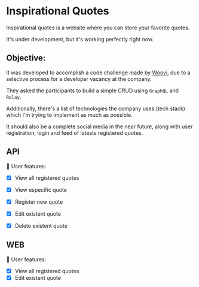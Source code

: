 # Inspirational Quotes

Inspirational quotes is a website where you can store your favorite quotes.

It's under development, but it's working perfectly right now.

## Objective:

It was developed to accomplish a code challenge made by [Woovi](https://woovi.com/), due to a selective process for a developer vacancy at the company.

They asked the participants to build a simple CRUD using `GraphQL` and `Relay`.

Additionally, there's a list of technologies the company uses (tech stack) which I'm trying to implement as much as possible.

It should also be a complete social media in the near future, along with user registration, login and feed of latests registered quotes.

## API

👤 User features:

- [x] View all registered quotes
- [x] View especific quote
- [x] Register new quote
- [x] Edit existent quote
- [x] Delete existent quote


## WEB

👤 User features:

- [x] View all registered quotes
- [x] Edit existent quote